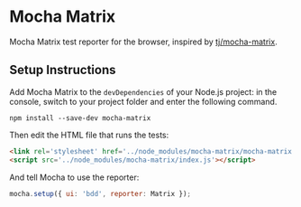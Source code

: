 # Mocha Matrix

Mocha Matrix test reporter for the browser, inspired by
[tj/mocha-matrix](https://github.com/tj/mocha-matrix).

## Setup Instructions

Add Mocha Matrix to the `devDependencies` of your Node.js project: in the console, switch to your
project folder and enter the following command.

```console
npm install --save-dev mocha-matrix
```

Then edit the HTML file that runs the tests:

```html
<link rel='stylesheet' href='../node_modules/mocha-matrix/mocha-matrix.css'>
<script src='../node_modules/mocha-matrix/index.js'></script>
```

And tell Mocha to use the reporter:

```js
mocha.setup({ ui: 'bdd', reporter: Matrix });
```

